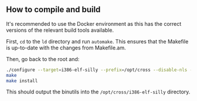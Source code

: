 ## How to compile and build

It's recommended to use the Docker environment as this has the correct versions of the relevant build tools available.

First, `cd` to the `ld` directory and run `automake`. This ensures that the Makefile is up-to-date with the changes from Makefile.am.

Then, go back to the root and:

```bash
./configure --target=i386-elf-silly --prefix=/opt/cross --disable-nls --disable-gdb --disable-libdecnumber --disable-sim
make
make install
```

This should output the binutils into the `/opt/cross/i386-elf-silly` directory.
